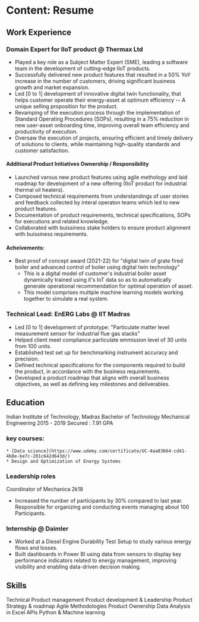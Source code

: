 # Content: Resume
## Work Experience
### Domain Expert for IIoT product @ Thermax Ltd
* Played a key role as a Subject Matter Expert (SME), leading a software team in the development of cutting-edge IIoT products.
* Successfully delivered new product features that resulted in a 50% YoY increase in the number of customers, driving significant business growth and market expansion.
* Led [0 to 1] development of innovative digital twin functionality, that helps customer operate their energy-asset at optimum efficiency -- A unique selling proposition for the product. 
* Revamping of the execution process through the implementation of Standard Operating Procedures (SOPs), resulting in a 75% reduction in new user-asset onboarding time, improving overall team efficiency and productivity of execution.
* Oversaw the execution of projects, ensuring efficient and timely delivery of solutions to clients, while maintaining high-quality standards and customer satisfaction.
#### Additional Product Initiatives Ownership / Responsibility
* Launched varous new product features using agile methology and laid roadmap for development of a new offering (IIoT product for industrial thermal oil heaters).
* Composed technical requirements from understandings of user stories and feedback collected by interal operaton teams which led to new product features.  
* Documentation of product requirements, technical specifications, SOPs for executions and related knowledge.
* Collaborated with buissiness stake holders to ensure product alignment with buissiness requirements.
#### Acheivements:
* Best proof of concept award (2021-22) for "digital twin of grate fired boiler and advanced control of boiler using digital twin technology"
    * This is a digital model of customer's industrial boiler asset dynamically trained using it's IoT data so as to automatically generate operational recommendation for optimal operation of asset.
    * This model comprises multiple machine learning models working together to simulate a real system.

### Technical Lead: EnERG Labs @ IIT Madras
* Led [0 to 1] development of prototype: "Particulate matter level measurement sensor for industrial flue gas stacks"
* Helped client meet compliance particulate emmission level of 30 units from 100 units.
* Established test set up for benchmarking instrument accuracy and precision. <!-- add metrics as to how accurate your sensor can measure -->
* Defined technical specifications for the components required to build the product, in accordance with the business requirements.
* Developed a product roadmap that aligns with overall business objectives, as well as defining key milestones and deliverables.

## Education
Indian Institute of Technology, Madras
Bachelor of Technology
Mechanical Engineering
2015 - 2019
Secured : 7.91 GPA

### key courses:
    * [Data science](https://www.udemy.com/certificate/UC-4aa83664-cd41-4b8e-be7c-201c642d643d/)
    * Design and Optimization of Energy Systems

### Leadership roles
Coordinator of Mechanica 2k18
* Increased the number of participants by 30% compared to last year. Responsible for organizing and conducting events managing about 100 Participants.

### Internship @ Daimler
* Worked at a Diesel Engine Durability Test Setup to study various energy flows and losses.
* Built dashboards in Power BI using data from sensors to display key performance indicators related to energy management, improving visibility and enabling data-driven decision making.

## Skills
Technical Product management
Product development & Leadership
Product Strategy & roadmap
Agile Methodologies
Product Ownership
Data Analysis in Excel
APIs
Python & Machine learning
